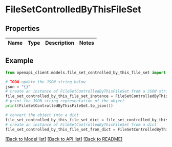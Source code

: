# FileSetControlledByThisFileSet


## Properties

Name | Type | Description | Notes
------------ | ------------- | ------------- | -------------

## Example

```python
from openapi_client.models.file_set_controlled_by_this_file_set import FileSetControlledByThisFileSet

# TODO update the JSON string below
json = "{}"
# create an instance of FileSetControlledByThisFileSet from a JSON string
file_set_controlled_by_this_file_set_instance = FileSetControlledByThisFileSet.from_json(json)
# print the JSON string representation of the object
print(FileSetControlledByThisFileSet.to_json())

# convert the object into a dict
file_set_controlled_by_this_file_set_dict = file_set_controlled_by_this_file_set_instance.to_dict()
# create an instance of FileSetControlledByThisFileSet from a dict
file_set_controlled_by_this_file_set_from_dict = FileSetControlledByThisFileSet.from_dict(file_set_controlled_by_this_file_set_dict)
```
[[Back to Model list]](../README.md#documentation-for-models) [[Back to API list]](../README.md#documentation-for-api-endpoints) [[Back to README]](../README.md)


